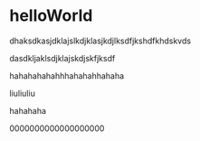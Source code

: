 # helloWorld
dhaksdkasjdklajslkdjklasjkdjlksdfjkshdfkhdskvds

dasdkljaklsdjklajskdjskfjksdf



hahahahahahhhahahahhahaha


liuliuliu

hahahaha

0000000000000000000